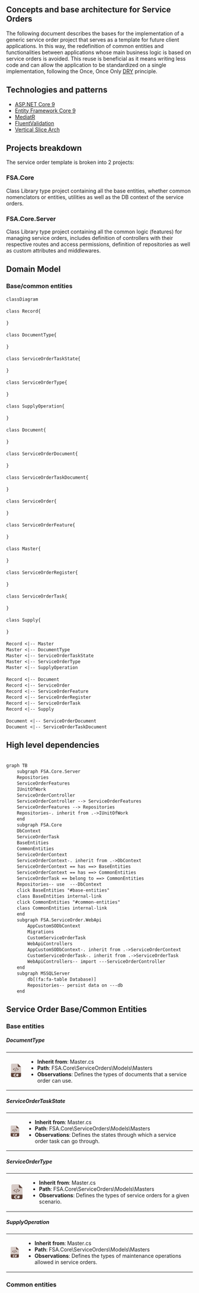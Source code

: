 ## Concepts and base architecture for Service Orders

The following document describes the bases for the implementation of a generic service order project that serves as a template for future client applications. In this way, the redefinition of common entities and functionalities between applications whose main business logic is based on service orders is avoided. This reuse is beneficial as it means writing less code and can allow the application to be standardized on a single implementation, following the Once, Once Only [DRY](https://en.wikipedia.org/wiki/Don%27t_repeat_yourself) principle.

## Technologies and patterns

* [ASP.NET Core 9](https://docs.microsoft.com/en-us/aspnet/core/introduction-to-aspnet-core)
* [Entity Framework Core 9](https://docs.microsoft.com/en-us/ef/core/)
* [MediatR](https://github.com/jbogard/MediatR)
* [FluentValidation](https://fluentvalidation.net/)
* [Vertical Slice Arch](https://learn.microsoft.com/en-us/archive/msdn-magazine/2016/september/asp-net-core-feature-slices-for-asp-net-core-mvc)

## Projects breakdown

The service order template is broken into 2 projects:

### FSA.Core

Class Library type project containing all the base entities, whether common nomenclators or entities, utilities as well as the DB context of the service orders.

### FSA.Core.Server

Class Library type project containing all the common logic (features) for managing service orders, includes definition of controllers with their respective routes and access permissions, definition of repositories as well as custom attributes and middlewares.

## Domain Model
### Base/common entities

```mermaid
classDiagram

class Record{
    
}

class DocumentType{
    
}

class ServiceOrderTaskState{
    
}

class ServiceOrderType{
    
}

class SupplyOperation{
    
}

class Document{
    
}

class ServiceOrderDocument{
    
}

class ServiceOrderTaskDocument{
    
}

class ServiceOrder{
    
}

class ServiceOrderFeature{
    
}

class Master{
    
}

class ServiceOrderRegister{
    
}

class ServiceOrderTask{
    
}

class Supply{
     
}

Record <|-- Master
Master <|-- DocumentType
Master <|-- ServiceOrderTaskState
Master <|-- ServiceOrderType
Master <|-- SupplyOperation

Record <|-- Document
Record <|-- ServiceOrder
Record <|-- ServiceOrderFeature
Record <|-- ServiceOrderRegister
Record <|-- ServiceOrderTask
Record <|-- Supply

Document <|-- ServiceOrderDocument
Document <|-- ServiceOrderTaskDocument

```

## High level dependencies

```mermaid

graph TB
    subgraph FSA.Core.Server
    Repositories
    ServiceOrderFeatures
    IUnitOfWork
    ServiceOrderController
    ServiceOrderController --> ServiceOrderFeatures
    ServiceOrderFeatures --> Repositories
    Repositories-. inherit from .->IUnitOfWork
    end
    subgraph FSA.Core
    DbContext
    ServiceOrderTask
    BaseEntities
    CommonEntities
    ServiceOrderContext
    ServiceOrderContext-. inherit from .->DbContext
    ServiceOrderContext == has ==> BaseEntities
    ServiceOrderContext == has ==> CommonEntities
    ServiceOrderTask == belong to ==> CommonEntities
    Repositories-- use  ---DbContext
    click BaseEntities "#base-entities"
    class BaseEntities internal-link
    click CommonEntities "#common-entities"
    class CommonEntities internal-link
    end
    subgraph FSA.ServiceOrder.WebApi
        AppCustomSODbContext
        Migrations
        CustomServiceOrderTask
        WebApiControllers
        AppCustomSODbContext-. inherit from .->ServiceOrderContext
        CustomServiceOrderTask-. inherit from .->ServiceOrderTask
        WebApiControllers-- import ---ServiceOrderController
    end
    subgraph MSSQLServer
        db[(fa:fa-table Database)]
        Repositories-- persist data on ---db
    end

```

## Service Order Base/Common Entities

### Base entities

##### DocumentType
<table  style="border: hidden;">
    <tr>
        <td><img src="images/sharp-icon-56-64x64.png"></td>
        <td><ul>
            <li><strong>Inherit from</strong>: Master.cs</li>
            <li><strong>Path</strong>: FSA.Core\ServiceOrders\Models\Masters </li>
            <li><strong>Observations</strong>: Defines the types of documents that a service order can use. </li>
        </ul></td>
    </tr>
</table>

##### ServiceOrderTaskState
<table  style="border: hidden;">
    <tr>
        <td><img src="images/sharp-icon-56-64x64.png"></td>
        <td><ul>
            <li><strong>Inherit from</strong>: Master.cs</li>
            <li><strong>Path</strong>: FSA.Core\ServiceOrders\Models\Masters </li>
            <li><strong>Observations</strong>: Defines the states through which a service order task can go through. </li>
        </ul></td>
    </tr>
</table>

##### ServiceOrderType
<table  style="border: hidden;">
    <tr>
        <td><img src="images/sharp-icon-56-64x64.png"></td>
        <td><ul>
            <li><strong>Inherit from</strong>: Master.cs</li>
            <li><strong>Path</strong>: FSA.Core\ServiceOrders\Models\Masters </li>
            <li><strong>Observations</strong>: Defines the types of service orders for a given scenario. </li>
        </ul></td>
    </tr>
</table>

##### SupplyOperation
<table  style="border: hidden;">
    <tr>
        <td><img src="images/sharp-icon-56-64x64.png"></td>
        <td><ul>
            <li><strong>Inherit from</strong>: Master.cs</li>
            <li><strong>Path</strong>: FSA.Core\ServiceOrders\Models\Masters </li>
            <li><strong>Observations</strong>: Defines the types of maintenance operations allowed in service orders. </li>
        </ul></td>
    </tr>
</table>

### Common entities